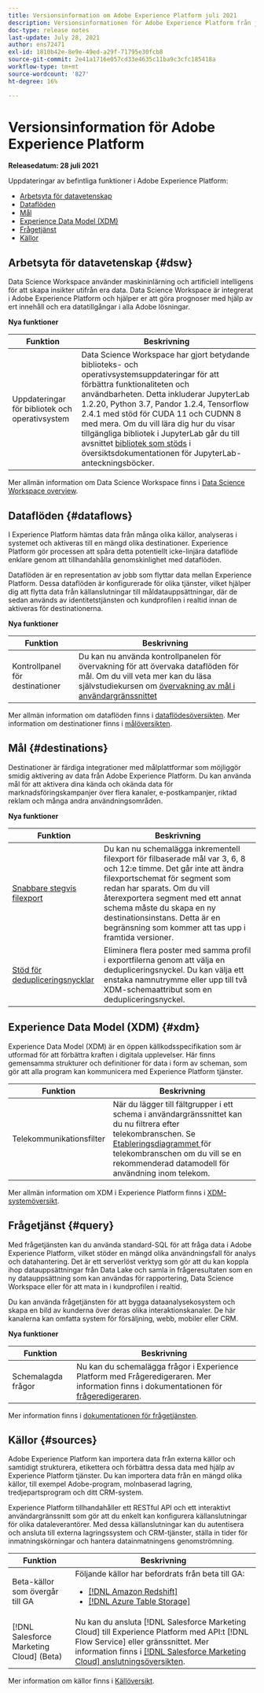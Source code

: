 ```yaml
---
title: Versionsinformation om Adobe Experience Platform juli 2021
description: Versionsinformationen för Adobe Experience Platform från juli 2021.
doc-type: release notes
last-update: July 28, 2021
author: ens72471
exl-id: 1810b42e-8e9e-49ed-a29f-71795e30fcb8
source-git-commit: 2e41a1716e057cd33e4635c11ba9c3cfc185418a
workflow-type: tm+mt
source-wordcount: '827'
ht-degree: 16%

---
```


# Versionsinformation för Adobe Experience Platform

**Releasedatum: 28 juli 2021**

Uppdateringar av befintliga funktioner i Adobe Experience Platform:

- [Arbetsyta för datavetenskap](#dsw)
- [Dataflöden](#destinations)
- [Mål](#destinations)
- [Experience Data Model (XDM)](#xdm)
- [Frågetjänst](#query)
- [Källor](#sources)

## Arbetsyta för datavetenskap {#dsw}

Data Science Workspace använder maskininlärning och artificiell intelligens för att skapa insikter utifrån era data. Data Science Workspace är integrerat i Adobe Experience Platform och hjälper er att göra prognoser med hjälp av ert innehåll och era datatillgångar i alla Adobe lösningar.

**Nya funktioner**

| Funktion | Beskrivning |
| --- | --- |
| Uppdateringar för bibliotek och operativsystem | Data Science Workspace har gjort betydande biblioteks- och operativsystemsuppdateringar för att förbättra funktionaliteten och användbarheten. Detta inkluderar JupyterLab 1.2.20, Python 3.7, Pandor 1.2.4, Tensorflow 2.4.1 med stöd för CUDA 11 och CUDNN 8 med mera. Om du vill lära dig hur du visar tillgängliga bibliotek i JupyterLab går du till avsnittet [bibliotek som stöds](../../data-science-workspace/jupyterlab/overview.md#supported-libraries) i översiktsdokumentationen för JupyterLab-anteckningsböcker. |

Mer allmän information om Data Science Workspace finns i [Data Science Workspace overview](../../data-science-workspace/home.md).

## Dataflöden {#dataflows}

I Experience Platform hämtas data från många olika källor, analyseras i systemet och aktiveras till en mängd olika destinationer. Experience Platform gör processen att spåra detta potentiellt icke-linjära dataflöde enklare genom att tillhandahålla genomskinlighet med dataflöden.

Dataflöden är en representation av jobb som flyttar data mellan Experience Platform. Dessa dataflöden är konfigurerade för olika tjänster, vilket hjälper dig att flytta data från källanslutningar till måldatauppsättningar, där de sedan används av identitetstjänsten och kundprofilen i realtid innan de aktiveras för destinationerna.

**Nya funktioner**

| Funktion | Beskrivning |
| ------- | ----------- |
| Kontrollpanel för destinationer | Du kan nu använda kontrollpanelen för övervakning för att övervaka dataflöden för mål. Om du vill veta mer kan du läsa självstudiekursen om [övervakning av mål i användargränssnittet](../../dataflows/ui/monitor-destinations.md#monitoring-destinations-dashboard) |

Mer allmän information om dataflöden finns i [dataflödesöversikten](../../dataflows/home.md). Mer information om destinationer finns i [målöversikten](../../destinations/home.md).

## Mål {#destinations}

Destinationer är färdiga integrationer med målplattformar som möjliggör smidig aktivering av data från Adobe Experience Platform. Du kan använda mål för att aktivera dina kända och okända data för marknadsföringskampanjer över flera kanaler, e-postkampanjer, riktad reklam och många andra användningsområden.

**Nya funktioner**

| Funktion | Beskrivning |
| --- | --- |
| [Snabbare stegvis filexport](../../destinations/ui/activate-batch-profile-destinations.md#export-incremental-files) | Du kan nu schemalägga inkrementell filexport för filbaserade mål var 3, 6, 8 och 12:e timme. Det går inte att ändra filexportschemat för segment som redan har sparats. Om du vill återexportera segment med ett annat schema måste du skapa en ny destinationsinstans. Detta är en begränsning som kommer att tas upp i framtida versioner. |
| [Stöd för dedupliceringsnycklar](../../destinations/ui/activate-batch-profile-destinations.md#deduplication-keys) | Eliminera flera poster med samma profil i exportfilerna genom att välja en dedupliceringsnyckel. Du kan välja ett enstaka namnutrymme eller upp till två XDM-schemaattribut som en dedupliceringsnyckel. |

## Experience Data Model (XDM) {#xdm}

Experience Data Model (XDM) är en öppen källkodsspecifikation som är utformad för att förbättra kraften i digitala upplevelser. Här finns gemensamma strukturer och definitioner för data i form av scheman, som gör att alla program kan kommunicera med Experience Platform tjänster.

| Funktion | Beskrivning |
| --- | --- |
| Telekommunikationsfilter | När du lägger till fältgrupper i ett schema i användargränssnittet kan du nu filtrera efter telekombranschen. Se [Etableringsdiagrammet ](../../xdm/schema/industries/telecom.md) för telekombranschen om du vill se en rekommenderad datamodell för användning inom telekom. |

Mer allmän information om XDM i Experience Platform finns i [XDM-systemöversikt](../../xdm/home.md).

## Frågetjänst {#query}

Med frågetjänsten kan du använda standard-SQL för att fråga data i Adobe Experience Platform, vilket stöder en mängd olika användningsfall för analys och datahantering. Det är ett serverlöst verktyg som gör att du kan koppla ihop datauppsättningar från Data Lake och samla in frågeresultaten som en ny datauppsättning som kan användas för rapportering, Data Science Workspace eller för att mata in i kundprofilen i realtid.

Du kan använda frågetjänsten för att bygga dataanalysekosystem och skapa en bild av kunderna över deras olika interaktionskanaler. De här kanalerna kan omfatta system för försäljning, webb, mobiler eller CRM.

**Nya funktioner**

| Funktion | Beskrivning |
| ------- | ----------- |
| Schemalagda frågor | Nu kan du schemalägga frågor i Experience Platform med Frågeredigeraren. Mer information finns i dokumentationen för [frågeredigeraren](../../query-service/ui/user-guide.md#scheduled-queries). |

Mer information finns i [dokumentationen för frågetjänsten](../../query-service/home.md).

## Källor {#sources}

Adobe Experience Platform kan importera data från externa källor och samtidigt strukturera, etikettera och förbättra dessa data med hjälp av Experience Platform tjänster. Du kan importera data från en mängd olika källor, till exempel Adobe-program, molnbaserad lagring, tredjepartsprogram och ditt CRM-system.

Experience Platform tillhandahåller ett RESTful API och ett interaktivt användargränssnitt som gör att du enkelt kan konfigurera källanslutningar för olika dataleverantörer. Med dessa källanslutningar kan du autentisera och ansluta till externa lagringssystem och CRM-tjänster, ställa in tider för inmatningskörningar och hantera datainmatningens genomströmning.

| Funktion | Beskrivning |
| ------- | ----------- |
| Beta-källor som övergår till GA | Följande källor har befordrats från beta till GA: <ul><li>[[!DNL Amazon Redshift]](../../sources/connectors/databases/redshift.md)</li><li>[[!DNL Azure Table Storage]](../../sources/connectors/databases/ats.md)</li></ul> |
| [!DNL Salesforce Marketing Cloud] (Beta) | Nu kan du ansluta [!DNL Salesforce Marketing Cloud] till Experience Platform med API:t [!DNL Flow Service] eller gränssnittet. Mer information finns i [[!DNL Salesforce Marketing Cloud] anslutningsöversikten](../../sources/connectors/marketing-automation/salesforce-marketing-cloud.md). |

Mer information om källor finns i [Källöversikt](../../sources/home.md).
